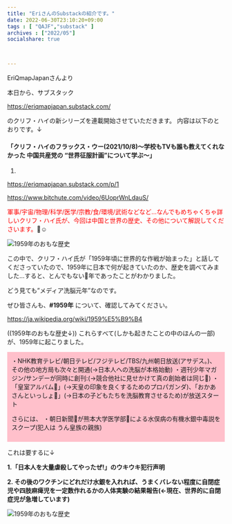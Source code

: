 ```yaml
---
title: "EriさんのSubstackの紹介です。"
date: 2022-06-30T23:10:20+09:00
tags : [ "QAJF","substack" ]
archives : ["2022/05"]
socialshare: true



---
```


EriQmapJapanさんより

本日から、サブスタック

https://eriqmapjapan.substack.com/

のクリフ・ハイの新シリーズを連載開始させていただきます。
内容は以下のとおりです。↓

<h4>「クリフ・ハイのフラックス・ウー(2021/10/8)〜学校もTVも誰も教えてくれなかった 中国共産党の “世界征服計画”について学ぶ〜」</h4>

1.

https://eriqmapjapan.substack.com/p/1

https://www.bitchute.com/video/6UoprWnLdauS/

<span style="color:#ff0000;">軍事/宇宙/物理/科学/医学/宗教/食/環境/武術などなど…なんでもめちゃくちゃ詳しいクリフ・ハイ氏が、今回は中国と世界の歴史、その他について解説してくださいます。</span>🍿☺️

![1959年のおもな歴史](../1959history1.jpg)

この中で、クリフ・ハイ氏が「1959年頃に世界的な作戦が始まった」と話してくださっていたので、1959年に日本で何が起きていたのか、歴史を調べてみました…すると、とんでもない💩年であったことがわかりました。

どう見ても”メディア洗脳元年”なのです。

ぜひ皆さんも、<strong>#1959年</strong> について、確認してみてください。

https://ja.wikipedia.org/wiki/1959%E5%B9%B4

((1959年のおもな歴史↓)) これらすべて(しかも起きたことの中のほんの一部)が、1959年に起こりました。

<div style="background-color:pink;padding:10px;">
・NHK教育テレビ/朝日テレビ/フジテレビ/TBS/九州朝日放送(アサデス。)、その他の地方局も次々と開通(→日本人への洗脳が本格始動)
・週刊少年マガジン/サンデーが同時に創刊:(→競合他社に見せかけて真の創始者は同じ💩)
・「皇室アルバム💩」(→天皇の印象を良くするためのプロパガンダ)、「おかあさんといっしょ💩」(→日本の子どもたちを洗脳教育させるため)が放送スタート


<p>さらには、
・朝日新聞💩が熊本大学医学部💩による水俣病の有機水銀中毒説をスクープ(犯人は うん皇族の親族)</p>

</div>

これは要するに↓

<strong>1.「日本人を大量虐殺してやったぜ!」のウキウキ犯行声明</strong>

<strong>2. その後のワクチンにどれだけ水銀を入れれば、うまくバレない程度に自閉症児や四肢麻痺児を一定数作れるかの人体実験の結果報告(←現在、世界的に自閉症児が急増しています)</strong>

![1959年のおもな歴史](../1959history2.jpg)



<!--
{{< rawhtml >}}

<iframe width="100%" height="360" scrolling="no" frameborder="0" style="border: none;" src="https://mediable.jp/videos/watch/05c625a7-6367-4aba-b199-3a5a9263486c?ownVideoPlayType=premium"></iframe>

{{< /rawhtml >}}
-->
